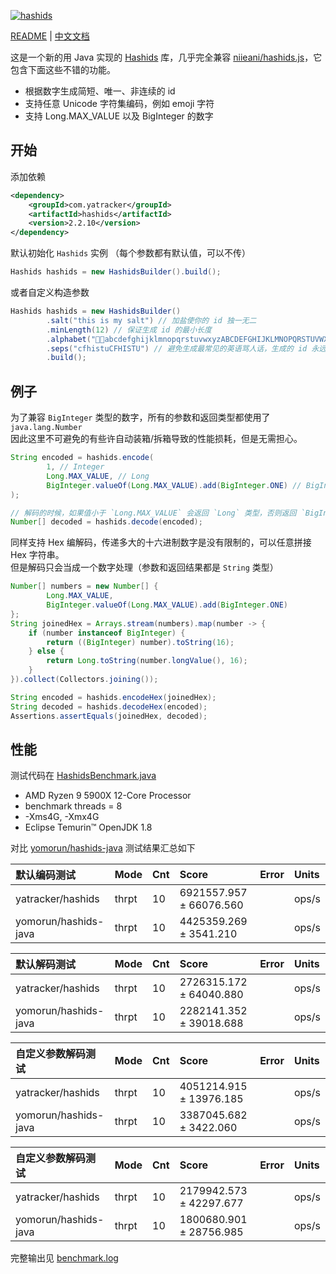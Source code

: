 [![hashids](https://hashids.org/public/img/hashids.gif 'Hashids')](https://hashids.org/)

[README](README.md) | [中文文档](README_zh.md)

这是一个新的用 Java 实现的 [Hashids](https://hashids.org) 库，几乎完全兼容 [niieani/hashids.js](https://github.com/niieani/hashids.js)，它包含下面这些不错的功能。

- 根据数字生成简短、唯一、非连续的 id
- 支持任意 Unicode 字符集编码，例如 emoji 字符
- 支持 Long.MAX_VALUE 以及 BigInteger 的数字

## 开始

添加依赖

```xml
<dependency>
    <groupId>com.yatracker</groupId>
    <artifactId>hashids</artifactId>
    <version>2.2.10</version>
</dependency>
```

默认初始化 `Hashids` 实例 （每个参数都有默认值，可以不传）

```java
Hashids hashids = new HashidsBuilder().build();
```

或者自定义构造参数

```java
Hashids hashids = new HashidsBuilder()
        .salt("this is my salt") // 加盐使你的 id 独一无二
        .minLength(12) // 保证生成 id 的最小长度
        .alphabet("🍭😚abcdefghijklmnopqrstuvwxyzABCDEFGHIJKLMNOPQRSTUVWXYZ1234567890")
        .seps("cfhistuCFHISTU") // 避免生成最常见的英语骂人话，生成的 id 永远不会有 seps 中的字母相邻
        .build();
```

## 例子

为了兼容 `BigInteger` 类型的数字，所有的参数和返回类型都使用了 `java.lang.Number`    
因此这里不可避免的有些许自动装箱/拆箱导致的性能损耗，但是无需担心。

```java
String encoded = hashids.encode(
        1, // Integer
        Long.MAX_VALUE, // Long
        BigInteger.valueOf(Long.MAX_VALUE).add(BigInteger.ONE) // BigInteger
);

// 解码的时候，如果值小于 `Long.MAX_VALUE` 会返回 `Long` 类型，否则返回 `BigInteger`
Number[] decoded = hashids.decode(encoded);
```

同样支持 Hex 编解码，传递多大的十六进制数字是没有限制的，可以任意拼接 Hex 字符串。  
但是解码只会当成一个数字处理（参数和返回结果都是 `String` 类型）

```java
Number[] numbers = new Number[] {
        Long.MAX_VALUE, 
        BigInteger.valueOf(Long.MAX_VALUE).add(BigInteger.ONE)
};
String joinedHex = Arrays.stream(numbers).map(number -> {
    if (number instanceof BigInteger) {
        return ((BigInteger) number).toString(16);
    } else {
        return Long.toString(number.longValue(), 16);
    }
}).collect(Collectors.joining());

String encoded = hashids.encodeHex(joinedHex);
String decoded = hashids.decodeHex(encoded);
Assertions.assertEquals(joinedHex, decoded);
```

## 性能

测试代码在 [HashidsBenchmark.java](src/test/java/com/yatracker/benchmark/HashidsBenchmark.java) 

- AMD Ryzen 9 5900X 12-Core Processor
- benchmark threads = 8
- -Xms4G, -Xmx4G
- Eclipse Temurin™ OpenJDK 1.8

对比 [yomorun/hashids-java](https://github.com/yomorun/hashids-java) 测试结果汇总如下

| 默认编码测试               | Mode  | Cnt   | Score | Error | Units |
|:---------------------|:------|:------|:------|:------|:------|
| yatracker/hashids    | thrpt | 10 | 6921557.957 ± 66076.560 | | ops/s |
| yomorun/hashids-java | thrpt | 10 | 4425359.269 ±  3541.210 | | ops/s |

| 默认解码测试               | Mode  | Cnt   | Score | Error | Units |
|:---------------------|:------|:------|:------|:------|:------|
| yatracker/hashids    | thrpt | 10 | 2726315.172 ± 64040.880 | | ops/s |
| yomorun/hashids-java | thrpt | 10 | 2282141.352 ± 39018.688 | | ops/s |

| 自定义参数解码测试            | Mode  | Cnt   | Score | Error | Units |
|:---------------------|:------|:------|:------|:------|:------|
| yatracker/hashids    | thrpt | 10 | 4051214.915 ± 13976.185 | | ops/s |
| yomorun/hashids-java | thrpt | 10 | 3387045.682 ±  3422.060 | | ops/s |

| 自定义参数解码测试            | Mode  | Cnt   | Score | Error | Units |
|:---------------------|:------|:------|:------|:------|:------|
| yatracker/hashids                 | thrpt | 10 | 2179942.573 ± 42297.677 | | ops/s |
| yomorun/hashids-java | thrpt | 10 | 1800680.901 ± 28756.985 | | ops/s |

完整输出见 [benchmark.log](benchmark/benchmark.log)